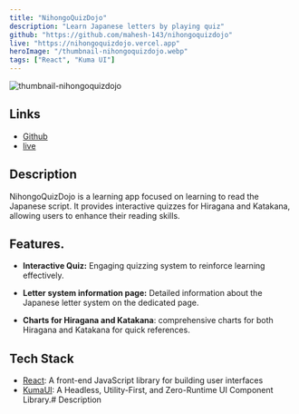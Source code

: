 ```yaml
---
title: "NihongoQuizDojo"
description: "Learn Japanese letters by playing quiz"
github: "https://github.com/mahesh-143/nihongoquizdojo"
live: "https://nihongoquizdojo.vercel.app"
heroImage: "/thumbnail-nihongoquizdojo.webp"
tags: ["React", "Kuma UI"]
---
```


![thumbnail-nihongoquizdojo](/thumbnail-nihongoquizdojo.webp)

## Links

- [Github](https://github.com/mahesh-143/nihongoquizdojo)
- [live](https://nihongoquizdojo.vercel.app)

## Description

NihongoQuizDojo is a learning app focused on learning to read the Japanese script. It provides interactive quizzes for Hiragana and Katakana, allowing users to enhance their reading skills.

## Features.

- **Interactive Quiz:** Engaging quizzing system to reinforce learning effectively.

- **Letter system information page:** Detailed information about the Japanese letter system on the dedicated page.

- **Charts for Hiragana and Katakana**: comprehensive charts for both Hiragana and Katakana for quick references.

## Tech Stack

- [React](https://react.dev): A front-end JavaScript library for building user interfaces
- [KumaUI](https://www.kuma-ui.com/): A Headless, Utility-First, and Zero-Runtime UI Component Library.# Description
